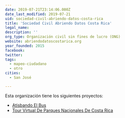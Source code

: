 ```yaml
---
date: 2019-07-21T23:14:06.000Z
date_last_modified: 2019-07-21
uid: sociedad-civil-abriendo-datos-costa-rica
title: 'Sociedad Civil Abriendo Datos Costa Rica'
legal_name: 
description: ''
org_type: Organización civil sin fines de lucro (ONG)
website: abriendodatoscostarica.org
year_founded: 2015
facebook: 
twitter: 
tags:
  - mapeo-ciudadano
  - otro
cities: 
  - San José

---
```


Esta organización tiene los siguientes proyectos:

- [Atisbando El Bus](/proyectos/atisbando-el-bus)
- [Tour Virtual De Parques Nacionales De Costa Rica](/proyectos/tour-virtual-de-parques-nacionales-de-costa-rica)
